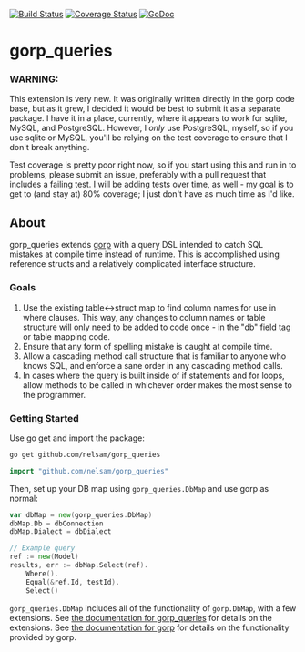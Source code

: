 [![Build Status](https://drone.io/github.com/nelsam/gorp_queries/status.png)](https://drone.io/github.com/nelsam/gorp_queries/latest) [![Coverage Status](https://img.shields.io/coveralls/nelsam/gorp_queries.svg)](https://coveralls.io/r/nelsam/gorp_queries?branch=master) [![GoDoc](https://godoc.org/github.com/nelsam/gorp_queries?status.png)](http://godoc.org/github.com/nelsam/gorp_queries)


gorp_queries
============

### WARNING:

This extension is very new.  It was originally written directly in the
gorp code base, but as it grew, I decided it would be best to submit
it as a separate package.  I have it in a place, currently, where it
appears to work for sqlite, MySQL, and PostgreSQL.  However, I *only*
use PostgreSQL, myself, so if you use sqlite or MySQL, you'll be
relying on the test coverage to ensure that I don't break anything.

Test coverage is pretty poor right now, so if you start using this and
run in to problems, please submit an issue, preferably with a pull
request that includes a failing test.  I will be adding tests over
time, as well - my goal is to get to (and stay at) 80% coverage; I
just don't have as much time as I'd like.

## About

gorp_queries extends [gorp](github.com/coopernurse/gorp) with a query
DSL intended to catch SQL mistakes at compile time instead of runtime.
This is accomplished using reference structs and a relatively
complicated interface structure.

### Goals

1. Use the existing table<->struct map to find column names for use in
where clauses.  This way, any changes to column names or table structure
will only need to be added to code once - in the "db" field tag or table
mapping code.
2. Ensure that any form of spelling mistake is caught at compile time.
3. Allow a cascading method call structure that is familiar to anyone
who knows SQL, and enforce a sane order in any cascading method calls.
4. In cases where the query is built inside of if statements and for
loops, allow methods to be called in whichever order makes the most sense
to the programmer.

### Getting Started

Use go get and import the package:

```bash
go get github.com/nelsam/gorp_queries
```

```go
import "github.com/nelsam/gorp_queries"
```

Then, set up your DB map using `gorp_queries.DbMap` and use gorp as
normal:

```go
var dbMap = new(gorp_queries.DbMap)
dbMap.Db = dbConnection
dbMap.Dialect = dbDialect

// Example query
ref := new(Model)
results, err := dbMap.Select(ref).
    Where().
    Equal(&ref.Id, testId).
    Select()
```

`gorp_queries.DbMap` includes all of the functionality of
`gorp.DbMap`, with a few extensions.  See
[the documentation for gorp_queries](http://godoc.org/github.com/nelsam/gorp_queries)
for details on the extensions.  See
[the documentation for gorp](http://godoc.org/github.com/coopernurse/gorp)
for details on the functionality provided by gorp.
